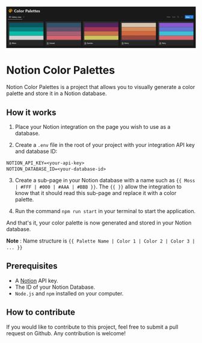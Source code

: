 ![preview](preview-header.png)

# Notion Color Palettes

Notion Color Palettes is a project that allows you to visually generate a color palette and store it in a Notion database.

## How it works

1. Place your Notion integration on the page you wish to use as a database.

2. Create a `.env` file in the root of your project with your integration API key and database ID:

```
NOTION_API_KEY=<your-api-key>
NOTION_DATABASE_ID=<your-database-id>
```

3. Create a sub-page in your Notion database with a name such as `{{ Moss | #FFF | #000 | #AAA | #BBB }}`. The `{{ }}` allow the integration to know that it should read this sub-page and replace it with a color palette.

4. Run the command `npm run start` in your terminal to start the application.

And that's it, your color palette is now generated and stored in your Notion database.

**Note** : Name structure is `{{ Palette Name | Color 1 | Color 2 | Color 3 | ... }}`

## Prerequisites

-   A [Notion](https://www.notion.so/my-integrations) API key.
-   The ID of your Notion Database.
-   `Node.js` and `npm` installed on your computer.

## How to contribute

If you would like to contribute to this project, feel free to submit a pull request on Github.
Any contribution is welcome!
